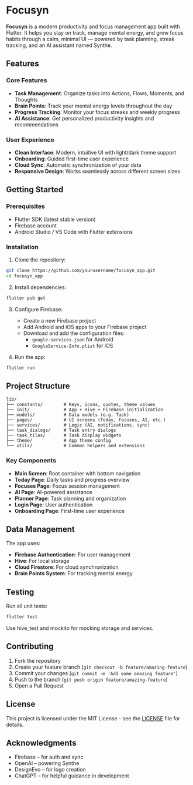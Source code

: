 # Focusyn

**Focusyn** is a modern productivity and focus management app built with Flutter. It helps you stay on track, manage mental energy, and grow focus habits through a calm, minimal UI — powered by task planning, streak tracking, and an AI assistant named Synthe.

## Features

### Core Features
- **Task Management**: Organize tasks into Actions, Flows, Moments, and Thoughts
- **Brain Points**: Track your mental energy levels throughout the day
- **Progress Tracking**: Monitor your focus streaks and weekly progress
- **AI Assistance**: Get personalized productivity insights and recommendations

### User Experience
- **Clean Interface**: Modern, intuitive UI with light/dark theme support
- **Onboarding**: Guided first-time user experience
- **Cloud Sync**: Automatic synchronization of your data
- **Responsive Design**: Works seamlessly across different screen sizes

## Getting Started

### Prerequisites
- Flutter SDK (latest stable version)
- Firebase account
- Android Studio / VS Code with Flutter extensions

### Installation

1. Clone the repository:
```bash
git clone https://github.com/yourusername/focusyn_app.git
cd focusyn_app
```

2. Install dependencies:
```bash
flutter pub get
```

3. Configure Firebase:
   - Create a new Firebase project
   - Add Android and iOS apps to your Firebase project
   - Download and add the configuration files:
     - `google-services.json` for Android
     - `GoogleService-Info.plist` for iOS

4. Run the app:
```bash
flutter run
```

## Project Structure

```
lib/
├── constants/        # Keys, icons, quotes, theme values
├── init/             # App + Hive + Firebase initialization
├── models/           # Data models (e.g. Task)
├── pages/            # UI screens (Today, Focuses, AI, etc.)
├── services/         # Logic (AI, notifications, sync)
├── task_dialogs/     # Task entry dialogs
├── task_tiles/       # Task display widgets
├── theme/            # App theme config
└── utils/            # Common helpers and extensions
```

### Key Components

- **Main Screen**: Root container with bottom navigation
- **Today Page**: Daily tasks and progress overview
- **Focuses Page**: Focus session management
- **AI Page**: AI-powered assistance
- **Planner Page**: Task planning and organization
- **Login Page**: User authentication
- **Onboarding Page**: First-time user experience

## Data Management

The app uses:
- **Firebase Authentication**: For user management
- **Hive**: For local storage
- **Cloud Firestore**: For cloud synchronization
- **Brain Points System**: For tracking mental energy

## Testing

Run all unit tests:

```bash
flutter test
```
Use hive_test and mockito for mocking storage and services.

## Contributing

1. Fork the repository
2. Create your feature branch (`git checkout -b feature/amazing-feature`)
3. Commit your changes (`git commit -m 'Add some amazing feature'`)
4. Push to the branch (`git push origin feature/amazing-feature`)
5. Open a Pull Request

## License

This project is licensed under the MIT License - see the [LICENSE](LICENSE) file for details.

## Acknowledgments

- Firebase – for auth and sync
- OpenAI – powering Synthe
- DesignEvo – for logo creation
- ChatGPT – for helpful guidance in development



